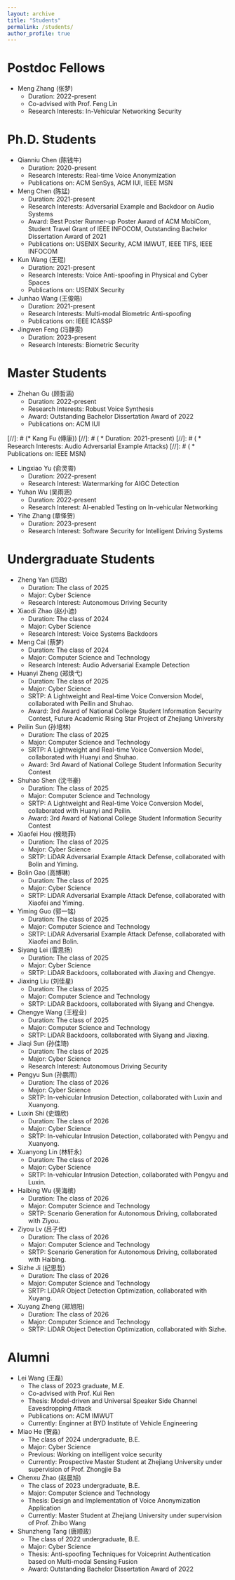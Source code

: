 ```yaml
---
layout: archive
title: "Students"
permalink: /students/
author_profile: true
---
```


Postdoc Fellows
======
* Meng Zhang (张梦)
  * Duration: 2022-present
  * Co-advised with Prof. Feng Lin
  * Research Interests: In-Vehicular Networking Security

Ph.D. Students
======
* Qianniu Chen (陈钱牛)
  * Duration: 2020-present
  * Research Interests: Real-time Voice Anonymization
  * Publications on: ACM SenSys, ACM IUI, IEEE MSN
* Meng Chen (陈锰)
  * Duration: 2021-present
  * Research Interests: Adversarial Example and Backdoor on Audio Systems
  * Award: Best Poster Runner-up Poster Award of ACM MobiCom, Student Travel Grant of IEEE INFOCOM, Outstanding Bachelor Dissertation Award of 2021
  * Publications on: USENIX Security, ACM IMWUT, IEEE TIFS, IEEE INFOCOM
* Kun Wang (王琨)
  * Duration: 2021-present
  * Research Interests: Voice Anti-spoofing in Physical and Cyber Spaces
  * Publications on: USENIX Security
* Junhao Wang (王俊皓)
  * Duration: 2021-present
  * Research Interests: Multi-modal Biometric Anti-spoofing
  * Publications on: IEEE ICASSP
* Jingwen Feng (冯静雯)
  * Duration: 2023-present
  * Research Interests: Biometric Security

Master Students
======
* Zhehan Gu (顾哲涵)
  * Duration: 2022-present
  * Research Interests: Robust Voice Synthesis
  * Award: Outstanding Bachelor Dissertation Award of 2022
  * Publications on: ACM IUI

[//]: # (* Kang Fu (傅康))
[//]: # (  * Duration: 2021-present)
[//]: # (  * Research Interests: Audio Adversarial Example Attacks)
[//]: # (  * Publications on: IEEE MSN)

* Lingxiao Yu (俞灵霄)
  * Duration: 2022-present
  * Research Interest: Watermarking for AIGC Detection
* Yuhan Wu (吴雨涵)
  * Duration: 2022-present
  * Research Interest: AI-enabled Testing on In-vehicular Networking
* Yihe Zhang (章怿贺)
  * Duration: 2023-present
  * Research Interest: Software Security for Intelligent Driving Systems

Undergraduate Students
======
* Zheng Yan (闫政)
  * Duration: The class of 2025
  * Major: Cyber Science
  * Research Interest: Autonomous Driving Security
* Xiaodi Zhao (赵小迪)
  * Duration: The class of 2024
  * Major: Cyber Science
  * Research Interest: Voice Systems Backdoors
* Meng Cai (蔡梦)
  * Duration: The class of 2024
  * Major: Computer Science and Technology
  * Research Interest: Audio Adversarial Example Detection
* Huanyi Zheng (郑焕弋)
  * Duration: The class of 2025
  * Major: Cyber Science
  * SRTP: A Lightweight and Real-time Voice Conversion Model, collaborated with Peilin and Shuhao.
  * Award: 3rd Award of National College Student Information Security Contest, Future Academic Rising Star Project of Zhejiang University
* Peilin Sun (孙培林)
  * Duration: The class of 2025
  * Major: Computer Science and Technology
  * SRTP: A Lightweight and Real-time Voice Conversion Model, collaborated with Huanyi and Shuhao.
  * Award: 3rd Award of National College Student Information Security Contest
* Shuhao Shen (沈书豪)
  * Duration: The class of 2025
  * Major: Computer Science and Technology
  * SRTP: A Lightweight and Real-time Voice Conversion Model, collaborated with Huanyi and Peilin.
  * Award: 3rd Award of National College Student Information Security Contest
* Xiaofei Hou (候晓菲)
  * Duration: The class of 2025
  * Major: Cyber Science
  * SRTP: LiDAR Adversarial Example Attack Defense, collaborated with Bolin and Yiming.
* Bolin Gao (高博琳)
  * Duration: The class of 2025
  * Major: Cyber Science
  * SRTP: LiDAR Adversarial Example Attack Defense, collaborated with Xiaofei and Yiming.
* Yiming Guo (郭一铭)
  * Duration: The class of 2025
  * Major: Computer Science and Technology
  * SRTP: LiDAR Adversarial Example Attack Defense, collaborated with Xiaofei and Bolin.
* Siyang Lei (雷思扬)
  * Duration: The class of 2025
  * Major: Cyber Science
  * SRTP: LiDAR Backdoors, collaborated with Jiaxing and Chengye.
* Jiaxing Liu (刘佳星)
  * Duration: The class of 2025
  * Major: Computer Science and Technology
  * SRTP: LiDAR Backdoors, collaborated with Siyang and Chengye.
* Chengye Wang (王程业)
  * Duration: The class of 2025
  * Major: Computer Science and Technology
  * SRTP: LiDAR Backdoors, collaborated with Siyang and Jiaxing.
* Jiaqi Sun (孙佳琦)
  * Duration: The class of 2025
  * Major: Cyber Science
  * Research Interest: Autonomous Driving Security
* Pengyu Sun (孙鹏雨)
  * Duration: The class of 2026
  * Major: Cyber Science
  * SRTP: In-vehicular Intrusion Detection, collaborated with Luxin and Xuanyong.
* Luxin Shi (史璐欣)
  * Duration: The class of 2026
  * Major: Cyber Science
  * SRTP: In-vehicular Intrusion Detection, collaborated with Pengyu and Xuanyong.
* Xuanyong Lin (林轩永)
  * Duration: The class of 2026
  * Major: Cyber Science
  * SRTP: In-vehicular Intrusion Detection, collaborated with Pengyu and Luxin.
* Haibing Wu (吴海槟)
  * Duration: The class of 2026
  * Major: Computer Science and Technology
  * SRTP: Scenario Generation for Autonomous Driving, collaborated with Ziyou.
* Ziyou Lv (吕子优)
  * Duration: The class of 2026
  * Major: Computer Science and Technology
  * SRTP: Scenario Generation for Autonomous Driving, collaborated with Haibing.
* Sizhe Ji (纪思哲)
  * Duration: The class of 2026
  * Major: Computer Science and Technology
  * SRTP: LiDAR Object Detection Optimization, collaborated with Xuyang.
* Xuyang Zheng (郑旭阳)
  * Duration: The class of 2026
  * Major: Computer Science and Technology
  * SRTP: LiDAR Object Detection Optimization, collaborated with Sizhe.

Alumni
======
* Lei Wang (王磊)
  * The class of 2023 graduate, M.E.
  * Co-advised with Prof. Kui Ren
  * Thesis: Model-driven and Universal Speaker Side Channel Eavesdropping Attack
  * Publications on: ACM IMWUT
  * Currently: Enginner at BYD Institute of Vehicle Engineering
* Miao He (贺淼)
  * The class of 2024 undergraduate, B.E.
  * Major: Cyber Science
  * Previous: Working on intelligent voice security
  * Currently: Prospective Master Student at Zhejiang University under supervision of Prof. Zhongjie Ba
* Chenxu Zhao (赵晨旭)
  * The class of 2023 undergraduate, B.E.
  * Major: Computer Science and Technology
  * Thesis: Design and Implementation of Voice Anonymization Application
  * Currently: Master Student at Zhejiang University under supervision of Prof. Zhibo Wang
* Shunzheng Tang (唐顺政)
  * The class of 2022 undergraduate, B.E.
  * Major: Cyber Science
  * Thesis: Anti-spoofing Techniques for Voiceprint Authentication based on Multi-modal Sensing Fusion
  * Award: Outstanding Bachelor Dissertation Award of 2022